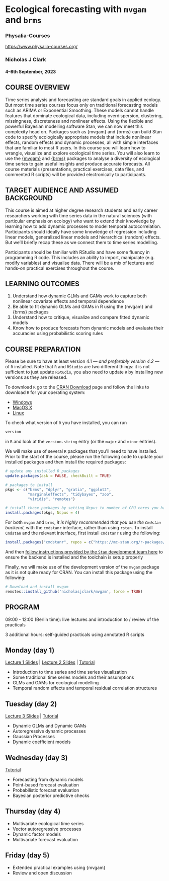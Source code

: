 # Ecological forecasting with `mvgam` and `brms`

### Physalia-Courses 

https://www.physalia-courses.org/

### Nicholas J Clark

#### 4&ndash;8th September, 2023

## COURSE OVERVIEW
Time series analysis and forecasting are standard goals in applied ecology. But most time series courses focus only on traditional forecasting models such as ARIMA or Exponential Smoothing. These models cannot handle features that dominate ecological data, including overdispersion, clustering, missingness, discreteness and nonlinear effects. Using the flexible and powerful Bayesian modelling software Stan, we can now meet this complexity head on. Packages such as {mvgam} and {brms} can build Stan code to specify ecologically appropriate models that include nonlinear effects, random effects and dynamic processes, all with simple interfaces that are familiar to most R users. In this course you will learn how to wrangle, visualize and explore ecological time series. You will also learn to use the [{mvgam}](https://github.com/nicholasjclark/mvgam) and [{brms}](https://github.com/paul-buerkner/brms) packages to analyse a diversity of ecological time series to gain useful insights and produce accurate forecasts. All course materials (presentations, practical exercises, data files, and commented R scripts) will be provided electronically to participants.

## TARGET AUDIENCE AND ASSUMED BACKGROUND
This course is aimed at higher degree research students and early career researchers working with time series data in the natural sciences (with particular emphasis on ecology) who want to extend their knowledge by learning how to add dynamic processes to model temporal autocorrelation. Participants should ideally have some knowledge of regression including linear models, generalized linear models and hierarchical (random) effects. But we’ll briefly recap these as we connect them to time series modelling.

Participants should be familiar with RStudio and have some fluency in programming R code. This includes an ability to import, manipulate (e.g. modify variables) and visualise data. There will be a mix of lectures and hands-on practical exercises throughout the course.

## LEARNING OUTCOMES
1.    Understand how dynamic GLMs and GAMs work to capture both nonlinear covariate effects and temporal dependence
2.    Be able to fit dynamic GLMs and GAMs in R using the {mvgam} and {brms} packages
3.    Understand how to critique, visualize and compare fitted dynamic models
4.    Know how to produce forecasts from dynamic models and evaluate their accuracies using probabilistic scoring rules

## COURSE PREPARATION

Please be sure to have at least version 4.1 &mdash; *and preferably version 4.2* &mdash; of `R` installed. Note that `R` and `RStudio` are two different things: it is not sufficient to just update `RStudio`, you also need to update `R` by installing new versions as they are released.

To download `R` go to the [CRAN Download](https://cran.r-project.org/) page and follow the links to download `R` for your operating system:

* [Windows](https://cran.r-project.org/bin/windows/)
* [MacOS X](https://cran.r-project.org/bin/macosx/)
* [Linux](https://cran.r-project.org/bin/linux/)

To check what version of `R` you have installed, you can run

```r
version
```

in `R` and look at the `version.string` entry (or the `major` and `minor` entries).

We will make use of several `R` packages that you'll need to have installed. Prior to the start of the course, please run the following code to update your installed packages and then install the required packages:

```r
# update any installed R packages
update.packages(ask = FALSE, checkBuilt = TRUE)

# packages to install
pkgs <- c("brms", "dplyr", "gratia", "ggplot2",
          "marginaleffects", "tidybayes", "zoo",
          "viridis", "remotes")

# install those packages by setting Ncpus to number of CPU cores you have available
install.packages(pkgs, Ncpus = 4)
```

For both `mvgam` and `brms`, *it is highly recommended that you use the `Cmdstan` backend*, with the `cmdstanr` interface, rather than using `rstan`. To install `Cmdstan` and the relevant interface, first install `cmdstanr` using the following:

```r
install.packages("cmdstanr", repos = c("https://mc-stan.org/r-packages/", getOption("repos")))
```

And then [follow instructions provided by the `Stan` development team here](https://mc-stan.org/cmdstanr/articles/cmdstanr.html) to ensure the backend is installed and the toolchain is setup properly


Finally, we will make use of the development version of the `mvgam` package as it is not quite ready for CRAN. You can install this package using the following:

```r
# Download and install mvgam
remotes::install_github('nicholasjclark/mvgam', force = TRUE)
```

## PROGRAM
09:00 - 12:00 (Berlin time): live lectures and introduction to / review of the practicals

3 additional hours: self-guided practicals using annotated R scripts

 

## Monday (day 1) 
[Lecture 1 Slides](https://nicholasjclark.github.io/physalia-forecasting-course/day1/lecture_1_slidedeck) | [Lecture 2 Slides](https://nicholasjclark.github.io/physalia-forecasting-course/day1/lecture_2_slidedeck) | [Tutorial](https://nicholasjclark.github.io/physalia-forecasting-course/day1/tutorial_1_physalia)
* Introduction to time series and time series visualization
* Some traditional time series models and their assumptions
* GLMs and GAMs for ecological modelling
* Temporal random effects and temporal residual correlation structures


## Tuesday (day 2) 
[Lecture 3 Slides](https://nicholasjclark.github.io/physalia-forecasting-course/day2/lecture_3_slidedeck) | [Tutorial](https://nicholasjclark.github.io/physalia-forecasting-course/day2/tutorial_2_physalia)
* Dynamic GLMs and Dynamic GAMs
* Autoregressive dynamic processes
* Gaussian Processes
* Dynamic coefficient models


## Wednesday (day 3)
[Tutorial](https://nicholasjclark.github.io/physalia-forecasting-course/day3/tutorial_3_physalia)
* Forecasting from dynamic models
* Point-based forecast evaluation
* Probabilistic forecast evaluation
* Bayesian posterior predictive checks


## Thursday (day 4)
* Multivariate ecological time series
* Vector autoregressive processes
* Dynamic factor models
* Multivariate forecast evaluation


## Friday (day 5)
* Extended practical examples using {mvgam}
* Review and open discussion
